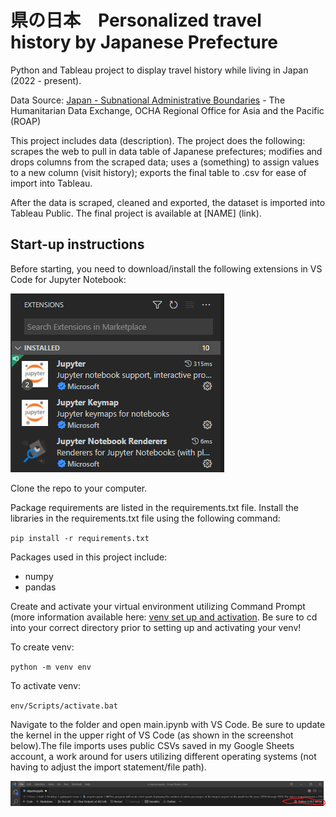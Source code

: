 # 県の日本　Personalized travel history by Japanese Prefecture

Python and Tableau project to display travel history while living in Japan (2022 - present). 

Data Source: [Japan - Subnational Administrative Boundaries](https://data.humdata.org/dataset/cod-ab-jpn?) - The Humanitarian Data Exchange, OCHA Regional Office for Asia and the Pacific (ROAP)

This project includes data (description). The project does the following: scrapes the web to pull in data table of Japanese prefectures; modifies and drops columns from the scraped data; uses a (something) to assign values to a new column (visit history); exports the final table to .csv for ease of import into Tableau.

After the data is scraped, cleaned and exported, the dataset is imported into Tableau Public. The final project is available at [NAME] (link).

## Start-up instructions

Before starting, you need to download/install the following extensions in VS Code for Jupyter Notebook:

![Juypter Notebook](https://github.com/elfbread/pyAirports/blob/main/extension.png)

Clone the repo to your computer. 

Package requirements are listed in the requirements.txt file. Install the libraries in the requirements.txt file using the following command:

`pip install -r requirements.txt`

Packages used in this project include:

- numpy
- pandas

Create and activate your virtual environment utilizing Command Prompt (more information available here: [venv set up and activation](https://www.freecodecamp.org/news/how-to-setup-virtual-environments-in-python/). Be sure to cd into your correct directory prior to setting up and activating your venv!

To create venv:

`python -m venv env`

To activate venv:

`env/Scripts/activate.bat`
 
Navigate to the folder and open main.ipynb with VS Code. Be sure to update the kernel in the upper right of VS Code (as shown in the screenshot below).The file imports uses public CSVs saved in my Google Sheets account, a work around for users utilizing different operating systems (not having to adjust the import statement/file path).

![Juypter Notebook](https://github.com/elfbread/pyAirports/raw/main/kernel.png)
